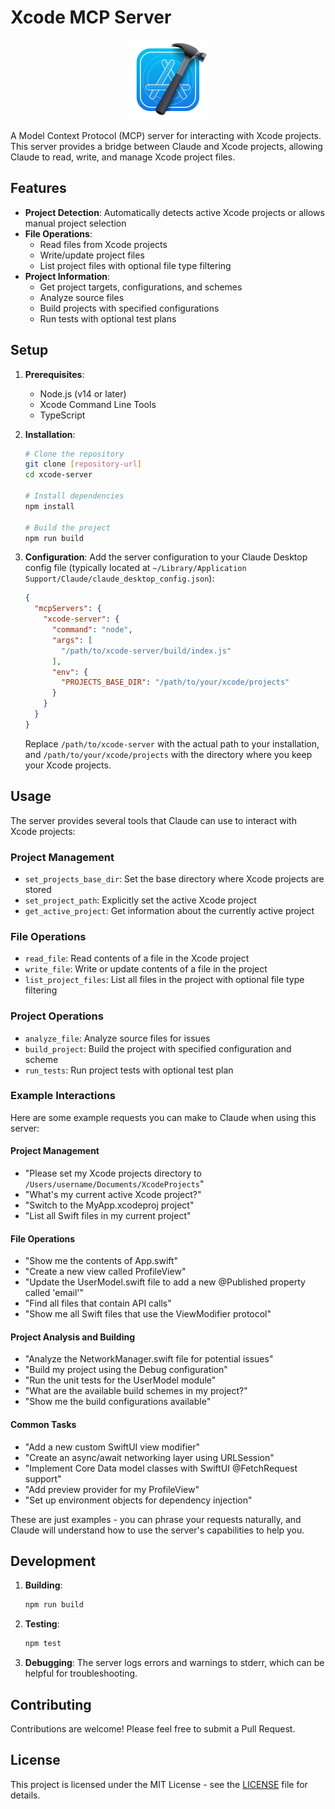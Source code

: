 # Xcode MCP Server

<div align="center">
  <img src="xcode_icon.svg" width="128" height="128" alt="Xcode MCP Server Icon">
</div>

A Model Context Protocol (MCP) server for interacting with Xcode projects. This server provides a bridge between Claude and Xcode projects, allowing Claude to read, write, and manage Xcode project files.

## Features

- **Project Detection**: Automatically detects active Xcode projects or allows manual project selection
- **File Operations**:
  - Read files from Xcode projects
  - Write/update project files
  - List project files with optional file type filtering
- **Project Information**:
  - Get project targets, configurations, and schemes
  - Analyze source files
  - Build projects with specified configurations
  - Run tests with optional test plans

## Setup

1. **Prerequisites**:
   - Node.js (v14 or later)
   - Xcode Command Line Tools
   - TypeScript

2. **Installation**:
   ```bash
   # Clone the repository
   git clone [repository-url]
   cd xcode-server

   # Install dependencies
   npm install

   # Build the project
   npm run build
   ```

3. **Configuration**:
   Add the server configuration to your Claude Desktop config file (typically located at `~/Library/Application Support/Claude/claude_desktop_config.json`):

   ```json
   {
     "mcpServers": {
       "xcode-server": {
         "command": "node",
         "args": [
           "/path/to/xcode-server/build/index.js"
         ],
         "env": {
           "PROJECTS_BASE_DIR": "/path/to/your/xcode/projects"
         }
       }
     }
   }
   ```

   Replace `/path/to/xcode-server` with the actual path to your installation, and `/path/to/your/xcode/projects` with the directory where you keep your Xcode projects.

## Usage

The server provides several tools that Claude can use to interact with Xcode projects:

### Project Management
- `set_projects_base_dir`: Set the base directory where Xcode projects are stored
- `set_project_path`: Explicitly set the active Xcode project
- `get_active_project`: Get information about the currently active project

### File Operations
- `read_file`: Read contents of a file in the Xcode project
- `write_file`: Write or update contents of a file in the project
- `list_project_files`: List all files in the project with optional file type filtering

### Project Operations
- `analyze_file`: Analyze source files for issues
- `build_project`: Build the project with specified configuration and scheme
- `run_tests`: Run project tests with optional test plan

### Example Interactions

Here are some example requests you can make to Claude when using this server:

#### Project Management
- "Please set my Xcode projects directory to `/Users/username/Documents/XcodeProjects`"
- "What's my current active Xcode project?"
- "Switch to the MyApp.xcodeproj project"
- "List all Swift files in my current project"

#### File Operations
- "Show me the contents of App.swift"
- "Create a new view called ProfileView"
- "Update the UserModel.swift file to add a new @Published property called 'email'"
- "Find all files that contain API calls"
- "Show me all Swift files that use the ViewModifier protocol"

#### Project Analysis and Building
- "Analyze the NetworkManager.swift file for potential issues"
- "Build my project using the Debug configuration"
- "Run the unit tests for the UserModel module"
- "What are the available build schemes in my project?"
- "Show me the build configurations available"

#### Common Tasks
- "Add a new custom SwiftUI view modifier"
- "Create an async/await networking layer using URLSession"
- "Implement Core Data model classes with SwiftUI @FetchRequest support"
- "Add preview provider for my ProfileView"
- "Set up environment objects for dependency injection"

These are just examples - you can phrase your requests naturally, and Claude will understand how to use the server's capabilities to help you.

## Development

1. **Building**:
   ```bash
   npm run build
   ```

2. **Testing**:
   ```bash
   npm test
   ```

3. **Debugging**:
   The server logs errors and warnings to stderr, which can be helpful for troubleshooting.

## Contributing

Contributions are welcome! Please feel free to submit a Pull Request.

## License

This project is licensed under the MIT License - see the [LICENSE](LICENSE) file for details.
